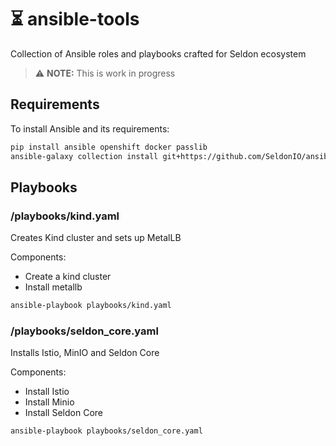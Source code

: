 # ⏳ ansible-tools
Collection of Ansible roles and playbooks crafted for Seldon ecosystem

> :warning: **NOTE:** This is work in progress

## Requirements

To install Ansible and its requirements:
```bash
pip install ansible openshift docker passlib
ansible-galaxy collection install git+https://github.com/SeldonIO/ansible-k8s-collection.git
```

## Playbooks

### /playbooks/kind.yaml

Creates Kind cluster and sets up MetalLB

Components:
 * Create a kind cluster
 * Install metallb

```bash
ansible-playbook playbooks/kind.yaml
```

### /playbooks/seldon_core.yaml

Installs Istio, MinIO and Seldon Core

Components:
 * Install Istio
 * Install Minio
 * Install Seldon Core

```bash
ansible-playbook playbooks/seldon_core.yaml
```
